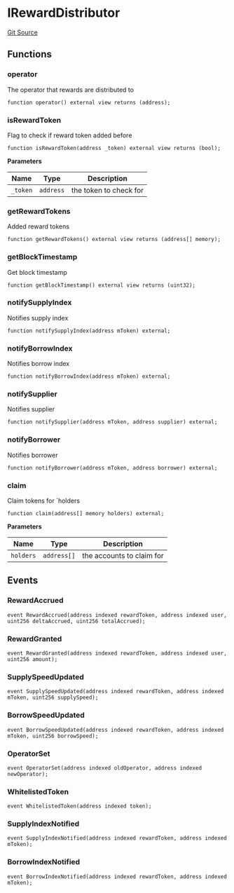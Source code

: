 # IRewardDistributor
[Git Source](https://github.com/malda-protocol/malda-lending/blob/6ea8fcbab45a04b689cc49c81c736245cab92c98/src\interfaces\IRewardDistributor.sol)


## Functions
### operator

The operator that rewards are distributed to


```solidity
function operator() external view returns (address);
```

### isRewardToken

Flag to check if reward token added before


```solidity
function isRewardToken(address _token) external view returns (bool);
```
**Parameters**

|Name|Type|Description|
|----|----|-----------|
|`_token`|`address`|the token to check for|


### getRewardTokens

Added reward tokens


```solidity
function getRewardTokens() external view returns (address[] memory);
```

### getBlockTimestamp

Get block timestamp


```solidity
function getBlockTimestamp() external view returns (uint32);
```

### notifySupplyIndex

Notifies supply index


```solidity
function notifySupplyIndex(address mToken) external;
```

### notifyBorrowIndex

Notifies borrow index


```solidity
function notifyBorrowIndex(address mToken) external;
```

### notifySupplier

Notifies supplier


```solidity
function notifySupplier(address mToken, address supplier) external;
```

### notifyBorrower

Notifies borrower


```solidity
function notifyBorrower(address mToken, address borrower) external;
```

### claim

Claim tokens for `holders


```solidity
function claim(address[] memory holders) external;
```
**Parameters**

|Name|Type|Description|
|----|----|-----------|
|`holders`|`address[]`|the accounts to claim for|


## Events
### RewardAccrued

```solidity
event RewardAccrued(address indexed rewardToken, address indexed user, uint256 deltaAccrued, uint256 totalAccrued);
```

### RewardGranted

```solidity
event RewardGranted(address indexed rewardToken, address indexed user, uint256 amount);
```

### SupplySpeedUpdated

```solidity
event SupplySpeedUpdated(address indexed rewardToken, address indexed mToken, uint256 supplySpeed);
```

### BorrowSpeedUpdated

```solidity
event BorrowSpeedUpdated(address indexed rewardToken, address indexed mToken, uint256 borrowSpeed);
```

### OperatorSet

```solidity
event OperatorSet(address indexed oldOperator, address indexed newOperator);
```

### WhitelistedToken

```solidity
event WhitelistedToken(address indexed token);
```

### SupplyIndexNotified

```solidity
event SupplyIndexNotified(address indexed rewardToken, address indexed mToken);
```

### BorrowIndexNotified

```solidity
event BorrowIndexNotified(address indexed rewardToken, address indexed mToken);
```

